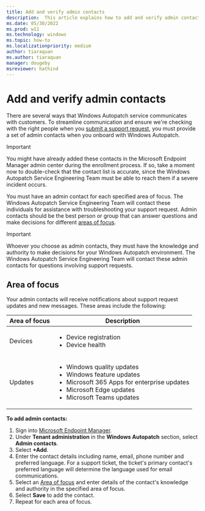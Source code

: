 ```yaml
---
title: Add and verify admin contacts
description:  This article explains how to add and verify admin contacts
ms.date: 05/30/2022
ms.prod: w11
ms.technology: windows
ms.topic: how-to
ms.localizationpriority: medium
author: tiaraquan
ms.author: tiaraquan
manager: dougeby
msreviewer: hathind
---
```


# Add and verify admin contacts

There are several ways that Windows Autopatch service communicates with customers. To streamline communication and ensure we're checking with the right people when you [submit a support request](../operate/windows-autopatch-support-request.md), you must provide a set of admin contacts when you onboard with Windows Autopatch.

> [!IMPORTANT]
> You might have already added these contacts in the Microsoft Endpoint Manager admin center during the enrollment process. If so, take a moment now to double-check that the contact list is accurate, since the Windows Autopatch Service Engineering Team must be able to reach them if a severe incident occurs.

You must have an admin contact for each specified area of focus. The Windows Autopatch Service Engineering Team will contact these individuals for assistance with troubleshooting your support request. Admin contacts should be the best person or group that can answer questions and make decisions for different [areas of focus](#area-of-focus).

> [!IMPORTANT]
> Whoever you choose as admin contacts, they must have the knowledge and authority to make decisions for your Windows Autopatch environment. The Windows Autopatch Service Engineering Team will contact these admin contacts for questions involving support requests.

## Area of focus

Your admin contacts will receive notifications about support request updates and new messages. These areas include the following:

| Area of focus | Description |
| ----- | ----- |
| Devices | <uL><li>Device registration</li><li>Device health</li></ul> |
| Updates | <ul><li>Windows quality updates</li><li>Windows feature updates</li><li>Microsoft 365 Apps for enterprise updates</li><li>Microsoft Edge updates</li><li>Microsoft Teams updates</li></ul> |

**To add admin contacts:**

1. Sign into [Microsoft Endpoint Manager](https://endpoint.microsoft.com/).
1. Under **Tenant administration** in the **Windows Autopatch** section, select **Admin contacts**.
1. Select **+Add**.
1. Enter the contact details including name, email, phone number and preferred language. For a support ticket, the ticket's primary contact's preferred language will determine the language used for email communications.
1. Select an [Area of focus](#area-of-focus) and enter details of the contact's knowledge and authority in the specified area of focus.  
1. Select **Save** to add the contact.
1. Repeat for each area of focus.
